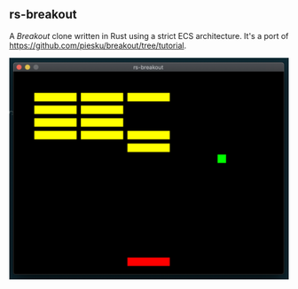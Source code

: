 rs-breakout
---
A _Breakout_ clone written in Rust using a strict ECS architecture. It's a port of
https://github.com/piesku/breakout/tree/tutorial.

![Screenshot](screenshot.png?raw=true)
